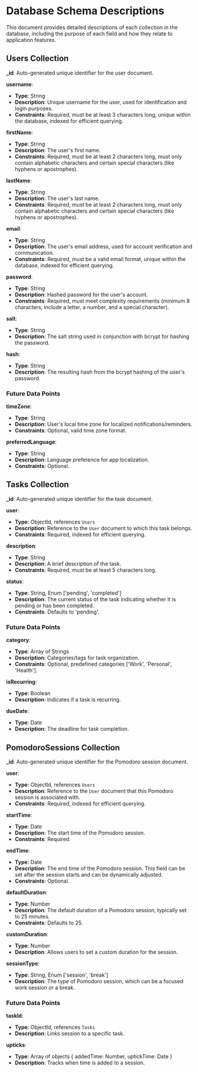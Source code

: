 # Database Schema Descriptions

This document provides detailed descriptions of each collection in the database, including the purpose of each field and how they relate to application features.

## Users Collection

**_id**: Auto-generated unique identifier for the user document.

**username**: 
- **Type**: String
- **Description**: Unique username for the user, used for identification and login purposes.
- **Constraints**: Required, must be at least 3 characters long, unique within the database, indexed for efficient querying.

**firstName**: 
- **Type**: String
- **Description**: The user's first name.
- **Constraints**: Required, must be at least 2 characters long, must only contain alphabetic characters and certain special characters (like hyphens or apostrophes).

**lastName**: 
- **Type**: String
- **Description**: The user's last name.
- **Constraints**: Required, must be at least 2 characters long, must only contain alphabetic characters and certain special characters (like hyphens or apostrophes).

**email**: 
- **Type**: String
- **Description**: The user's email address, used for account verification and communication.
- **Constraints**: Required, must be a valid email format, unique within the database, indexed for efficient querying.

**password**: 
- **Type**: String
- **Description**: Hashed password for the user's account.
- **Constraints**: Required, must meet complexity requirements (minimum 8 characters, include a letter, a number, and a special character).

**salt**: 
- **Type**: String
- **Description**: The salt string used in conjunction with bcrypt for hashing the password.

**hash**: 
- **Type**: String
- **Description**: The resulting hash from the bcrypt hashing of the user's password.

### Future Data Points

**timeZone**:
  - **Type**: String
  - **Description**: User's local time zone for localized notifications/reminders.
  - **Constraints**: Optional, valid time zone format.

**preferredLanguage**:
  - **Type**: String
  - **Description**: Language preference for app localization.
  - **Constraints**: Optional.


## Tasks Collection

**_id**: Auto-generated unique identifier for the task document.

**user**: 
- **Type**: ObjectId, references `Users`
- **Description**: Reference to the `User` document to which this task belongs.
- **Constraints**: Required, indexed for efficient querying.

**description**: 
- **Type**: String
- **Description**: A brief description of the task.
- **Constraints**: Required, must be at least 5 characters long.

**status**: 
- **Type**: String, Enum ['pending', 'completed']
- **Description**: The current status of the task indicating whether it is pending or has been completed.
- **Constraints**: Defaults to 'pending'.

### Future Data Points

**category**:
  - **Type**: Array of Strings
  - **Description**: Categories/tags for task organization.
  - **Constraints**: Optional, predefined categories ['Work', 'Personal', 'Health'].

**isRecurring**:
  - **Type**: Boolean
  - **Description**: Indicates if a task is recurring.

**dueDate**:
  - **Type**: Date
  - **Description**: The deadline for task completion.

## PomodoroSessions Collection

**_id**: Auto-generated unique identifier for the Pomodoro session document.

**user**: 
- **Type**: ObjectId, references `Users`
- **Description**: Reference to the `User` document that this Pomodoro session is associated with.
- **Constraints**: Required, indexed for efficient querying.

**startTime**: 
- **Type**: Date
- **Description**: The start time of the Pomodoro session.
- **Constraints**: Required.

**endTime**: 
- **Type**: Date
- **Description**: The end time of the Pomodoro session. This field can be set after the session starts and can be dynamically adjusted.
- **Constraints**: Optional.

**defaultDuration**: 
- **Type**: Number
- **Description**: The default duration of a Pomodoro session, typically set to 25 minutes.
- **Constraints**: Defaults to 25.

**customDuration**: 
- **Type**: Number
- **Description**: Allows users to set a custom duration for the session.

**sessionType**: 
- **Type**: String, Enum ['session', 'break']
- **Description**: The type of Pomodoro session, which can be a focused work session or a break.

### Future Data Points

**taskId**:
  - **Type**: ObjectId, references `Tasks`
  - **Description**: Links session to a specific task.

**upticks**:
  - **Type**: Array of objects { addedTime: Number, uptickTime: Date }
  - **Description**: Tracks when time is added to a session.
